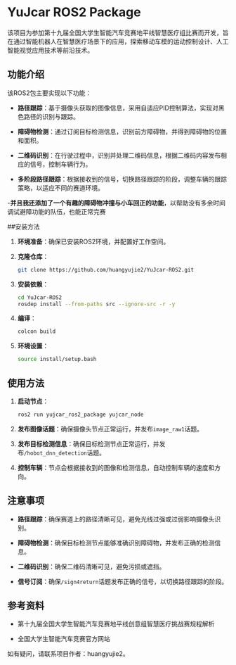 # YuJcar ROS2 Package

该项目为参加第十九届全国大学生智能汽车竞赛地平线智慧医疗组比赛而开发，旨在通过智能机器人在智慧医疗场景下的应用，探索移动车模的运动控制设计、人工智能视觉应用技术等前沿技术。 
## 功能介绍

该ROS2包主要实现以下功能：

- **路径跟踪**：基于摄像头获取的图像信息，采用自适应PID控制算法，实现对黑色路径的识别与跟踪。

- **障碍物检测**：通过订阅目标检测信息，识别前方障碍物，并得到障碍物的位置和面积。

- **二维码识别**：在行驶过程中，识别并处理二维码信息，根据二维码内容发布相应的信号，控制车辆行为。

- **多阶段路径跟踪**：根据接收到的信号，切换路径跟踪的阶段，调整车辆的跟踪策略，以适应不同的赛道环境。
  
-**并且我还添加了一个有趣的障碍物冲撞与小车回正的功能**，以帮助没有多余时间调试避障功能的队伍，也能正常完赛

  ##安装方法

1. **环境准备**：确保已安装ROS2环境，并配置好工作空间。

2. **克隆仓库**：

   ```bash
   git clone https://github.com/huangyujie2/YuJcar-ROS2.git
   ```


3. **安装依赖**：

   ```bash
   cd YuJcar-ROS2
   rosdep install --from-paths src --ignore-src -r -y
   ```


4. **编译**：

   ```bash
   colcon build
   ```


5. **环境设置**：

   ```bash
   source install/setup.bash
   ```


## 使用方法

1. **启动节点**：

   ```bash
   ros2 run yujcar_ros2_package yujcar_node
   ```


2. **发布图像话题**：确保摄像头节点正常运行，并发布`image_raw1`话题。

3. **发布目标检测信息**：确保目标检测节点正常运行，并发布`/hobot_dnn_detection`话题。

4. **控制车辆**：节点会根据接收到的图像和检测信息，自动控制车辆的速度和方向。

## 注意事项

- **路径跟踪**：确保赛道上的路径清晰可见，避免光线过强或过弱影响摄像头识别。

- **障碍物检测**：确保目标检测节点能够准确识别障碍物，并发布正确的检测信息。

- **二维码识别**：确保二维码清晰可见，避免污损或遮挡。

- **信号订阅**：确保`/sign4return`话题发布正确的信号，以切换路径跟踪的阶段。

## 参考资料

- 第十九届全国大学生智能汽车竞赛地平线创意组智慧医疗挑战赛规程解析 

- 全国大学生智能汽车竞赛官方网站 

如有疑问，请联系项目作者：huangyujie2。
